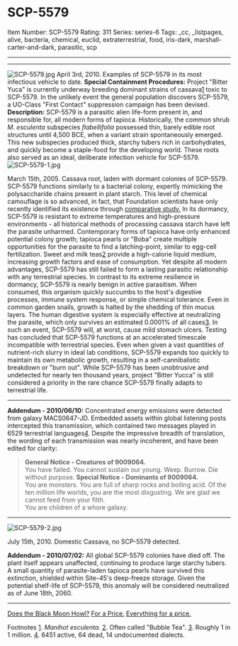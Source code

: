 # SCP-5579
Item Number: SCP-5579
Rating: 311
Series: series-6
Tags: _cc, _listpages, alive, bacteria, chemical, euclid, extraterrestrial, food, iris-dark, marshall-carter-and-dark, parasitic, scp

---

* * *
![SCP-5579.jpg](https://scp-wiki.wdfiles.com/local--files/fragment:scp-5579-1/SCP-5579.jpg)
April 3rd, 2010. Examples of SCP-5579 in its most infectious vehicle to date.
**Special Containment Procedures:** Project "Bitter Yuca" is currently underway breeding dominant strains of cassava[1](javascript:;) toxic to SCP-5579. In the unlikely event the general population discovers SCP-5579, a UO-Class "First Contact" suppression campaign has been devised.
**Description:** SCP-5579 is a parasitic alien life-form present in, and responsible for, all modern forms of tapioca.
Historically, the common shrub _M. esculenta_ subspecies _flabellifolia_ possessed thin, barely edible root structures until 4,500 BCE, when a variant strain spontaneously emerged. This new subspecies produced thick, starchy tubers rich in carbohydrates, and quickly become a staple-food for the developing world. These roots also served as an ideal, deliberate infection vehicle for SCP-5579.
![SCP-5579-1.jpg](https://scp-wiki.wdfiles.com/local--files/fragment:scp-5579-1/SCP-5579-1.jpg)  

March 15th, 2005. Cassava root, laden with dormant colonies of SCP-5579.
SCP-5579 functions similarly to a bacterial colony, expertly mimicking the polysaccharide chains present in plant starch. This level of chemical camouflage is so advanced, in fact, that Foundation scientists have only recently identified its existence through [comparative study.](http://www.scp-wiki.net/scp-3003) In its dormancy, SCP-5579 is resistant to extreme temperatures and high-pressure environments - all historical methods of processing cassava starch have left the parasite unharmed. Contemporary forms of tapioca have only enhanced potential colony growth; tapioca pearls or "Boba" create multiple opportunities for the parasite to find a latching-point, similar to egg-cell fertilization. Sweet and milk teas[2](javascript:;) provide a high-calorie liquid medium, increasing growth factors and ease of consumption. Yet despite all modern advantages, SCP-5579 has still failed to form a lasting parasitic relationship with any terrestrial species.
In contrast to its extreme resilience in dormancy, SCP-5579 is nearly benign in active parasitism. When consumed, this organism quickly succumbs to the host's digestive processes, immune system response, or simple chemical tolerance. Even in common garden snails, growth is halted by the shedding of thin mucus layers. The human digestive system is especially effective at neutralizing the parasite, which only survives an estimated 0.0001% of all cases[3](javascript:;). In such an event, SCP-5579 will, at worst, cause mild stomach ulcers.
Testing has concluded that SCP-5579 functions at an accelerated timescale incompatible with terrestrial species. Even when given a vast quantities of nutrient-rich slurry in ideal lab conditions, SCP-5579 expands too quickly to maintain its own metabolic growth, resulting in a self-cannibalistic breakdown or "burn out".
While SCP-5579 has been unobtrusive and undetected for nearly ten thousand years, project "Bitter Yucca" is still considered a priority in the rare chance SCP-5579 finally adapts to terrestrial life.
* * *
**Addendum - 2010/06/10:** Concentrated energy emissions were detected from galaxy MACS0647-JD. Embedded assets within global listening posts intercepted this transmission, which contained two messages played in 6529 terrestrial languages[4](javascript:;). Despite the impressive breadth of translation, the wording of each transmission was nearly incoherent, and have been edited for clarity:  

> **General Notice - Creatures of 9009064.**  
>  You have failed. You cannot sustain our young. Weep. Burrow. Die without purpose.
> **Special Notice - Dominants of 9009064.**  
>  You are monsters. You are full of sharp rocks and boiling acid. Of the ten million life worlds, you are the most disgusting. We are glad we cannot feed from your filth.  
>  You are children of a whore galaxy.
* * *
![SCP-5579-2.jpg](https://scp-wiki.wdfiles.com/local--files/fragment:scp-5579-1/SCP-5579-2.jpg)  

July 15th, 2010. Domestic Cassava, no SCP-5579 detected.
  
  

**Addendum - 2010/07/02:** All global SCP-5579 colonies have died off. The plant itself appears unaffected, continuing to produce large starchy tubers. A small quantity of parasite-laden tapioca pearls have survived this extinction, shielded within Site-45's deep-freeze storage.
Given the potential shelf-life of SCP-5579, this anomaly will be considered neutralized as of June 18th, 2060.
  
  

* * *
  
  
  
  
  
  
  
  
  
  
  

[Does the Black Moon Howl?](javascript:;)
[For a Price.](javascript:;)
[Everything for a price.](http://www.scp-wiki.net/scp-5579/offset/1)
  
  
  
  
  
  
  
  
  
  
  

Footnotes
[1](javascript:;). _Manihot esculenta._
[2](javascript:;). Often called "Bubble Tea".
[3](javascript:;). Roughly 1 in 1 million.
[4](javascript:;). 6451 active, 64 dead, 14 undocumented dialects.